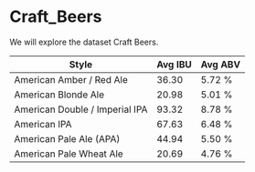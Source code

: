 # Craft_Beers
We will explore the dataset Craft Beers.


| Style  | Avg IBU | Avg ABV | 
|--------|--------|----------|
| American Amber / Red Ale | 36.30 | 5.72 %|
| American Blonde Ale | 20.98 | 5.01 % |
| American Double / Imperial IPA | 93.32 | 8.78 % | 
| American IPA |  67.63 | 6.48 % |
| American Pale Ale (APA) | 44.94 | 5.50 % |
| American Pale Wheat Ale | 20.69 | 4.76 % |
